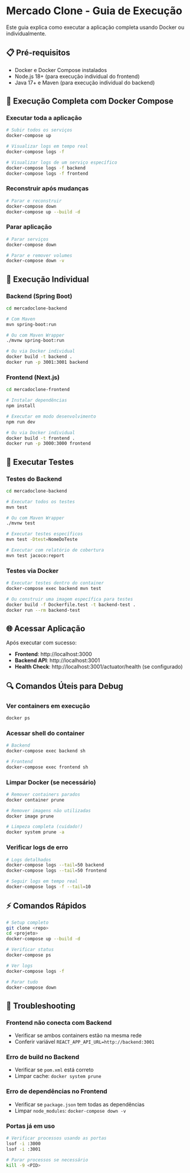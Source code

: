 # Mercado Clone - Guia de Execução

Este guia explica como executar a aplicação completa usando Docker ou individualmente.

## 📋 Pré-requisitos

- Docker e Docker Compose instalados
- Node.js 18+ (para execução individual do frontend)
- Java 17+ e Maven (para execução individual do backend)

## 🚀 Execução Completa com Docker Compose

### Executar toda a aplicação
```bash
# Subir todos os serviços
docker-compose up

# Visualizar logs em tempo real
docker-compose logs -f

# Visualizar logs de um serviço específico
docker-compose logs -f backend
docker-compose logs -f frontend
```

### Reconstruir após mudanças
```bash
# Parar e reconstruir
docker-compose down
docker-compose up --build -d
```

### Parar aplicação
```bash
# Parar serviços
docker-compose down

# Parar e remover volumes
docker-compose down -v
```

## 🔧 Execução Individual

### Backend (Spring Boot)
```bash
cd mercadoclone-backend

# Com Maven
mvn spring-boot:run

# Ou com Maven Wrapper
./mvnw spring-boot:run

# Ou via Docker individual
docker build -t backend .
docker run -p 3001:3001 backend
```

### Frontend (Next.js)
```bash
cd mercadoclone-frontend

# Instalar dependências
npm install

# Executar em modo desenvolvimento
npm run dev

# Ou via Docker individual
docker build -t frontend .
docker run -p 3000:3000 frontend
```

## 🧪 Executar Testes

### Testes do Backend
```bash
cd mercadoclone-backend

# Executar todos os testes
mvn test

# Ou com Maven Wrapper
./mvnw test

# Executar testes específicos
mvn test -Dtest=NomeDoTeste

# Executar com relatório de cobertura
mvn test jacoco:report
```

### Testes via Docker
```bash
# Executar testes dentro do container
docker-compose exec backend mvn test

# Ou construir uma imagem específica para testes
docker build -f Dockerfile.test -t backend-test .
docker run --rm backend-test
```

## 🌐 Acessar Aplicação

Após executar com sucesso:

- **Frontend**: http://localhost:3000
- **Backend API**: http://localhost:3001
- **Health Check**: http://localhost:3001/actuator/health (se configurado)

## 🔍 Comandos Úteis para Debug

### Ver containers em execução
```bash
docker ps
```

### Acessar shell do container
```bash
# Backend
docker-compose exec backend sh

# Frontend  
docker-compose exec frontend sh
```

### Limpar Docker (se necessário)
```bash
# Remover containers parados
docker container prune

# Remover imagens não utilizadas
docker image prune

# Limpeza completa (cuidado!)
docker system prune -a
```

### Verificar logs de erro
```bash
# Logs detalhados
docker-compose logs --tail=50 backend
docker-compose logs --tail=50 frontend

# Seguir logs em tempo real
docker-compose logs -f --tail=10
```

## ⚡ Comandos Rápidos

```bash
# Setup completo
git clone <repo>
cd <projeto>
docker-compose up --build -d

# Verificar status
docker-compose ps

# Ver logs
docker-compose logs -f

# Parar tudo
docker-compose down
```

## 🐛 Troubleshooting

### Frontend não conecta com Backend
- Verificar se ambos containers estão na mesma rede
- Conferir variável `REACT_APP_API_URL=http://backend:3001`

### Erro de build no Backend
- Verificar se `pom.xml` está correto
- Limpar cache: `docker system prune`

### Erro de dependências no Frontend
- Verificar se `package.json` tem todas as dependências
- Limpar `node_modules`: `docker-compose down -v`

### Portas já em uso
```bash
# Verificar processos usando as portas
lsof -i :3000
lsof -i :3001

# Parar processos se necessário
kill -9 <PID>
```